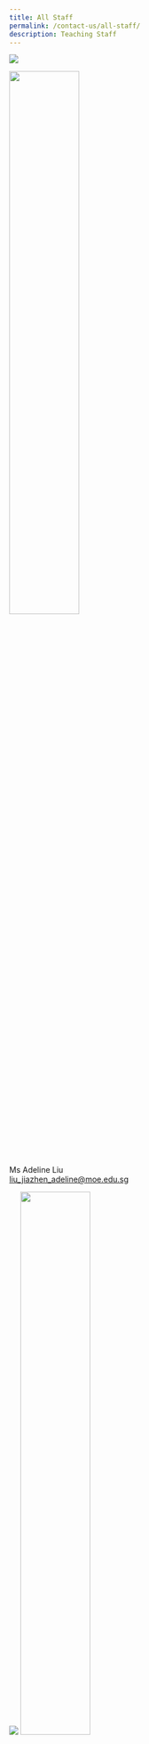 ```yaml
---
title: All Staff
permalink: /contact-us/all-staff/
description: Teaching Staff
---
```

![](/images/Ms%20Liu%20Jiazhen%20Adeline.jpg)

<img style="width:50%" src="000">

Ms Adeline Liu  
[liu\_jiazhen\_adeline@moe.edu.sg](mailto:liu_jiazhen_adeline@moe.edu.sg)


![](/images/Mr%20Aidil%20Bin%20Md%20Idris.jpeg)
<img style="width:50%" src="000">

Mr Aidil Bin Md Idris      
 [aidil\_md\_idris@moe.edu.sg](mailto:aidil_md_idris@moe.edu.sg)

![](/images/Alvin%20Tan.jpeg)
<img style="width:50%" src="000">

Mr Alvin Tan Jia Jie     
tan\_jia\_jie@moe.edu.sg

![](/images/Mdm%20Ang%20Choon%20Keow.jpeg)
<img style="width:50%" src="000">

Mdm Ang Choon Keow [ang\_choon\_keow@moe.edu.sg](mailto:ang_choon_keow@moe.edu.sg)


![](/images/CAOLEILEI.jpeg)
<img style="width:50%" src="000">

Ms Cao Lei Lei                                                                           [cao\_leilei@moe.edu.sg](mailto:cao_leilei@moe.edu.sg)

![](/images/mr%20chan%20bin%20chuan.jpeg)
<img style="width:50%" src="000">

Mr&nbsp;Chan Bin Chuan                          
[chan\_bin\_chuan@moe.edu.sg](mailto:chan_bin_chuan@moe.edu.sg)


![](/images/Ms%20Chan%20Lay%20Leng.jpeg)
<img style="width:50%" src="000">

Ms Chan Lay Leng, Chloe
[chan\lay\leng@moe.edu.sg](mailto:chanlayleng@moe.edu.sg)

![](/images/ms%20chan%20lai%20peng.jpeg)
<img style="width:50%" src="000">

Ms Chan Lai Peng  
[chan\_lai\_peng@moe.edu.sg](mailto:chan_lai_peng@moe.edu.sg)

![](/images/Mr%20Chan%20Siew%20Kwai.jpeg)
<img style="width:50%" src="000">

Mr Chan Siew Kwai            
[chan\_siew\_kwai@moe.edu.sg](mailto:chan_siew_kwai@moe.edu.sg)

![](/images/Mdm%20Chen%20Liping.jpeg)
<img style="width:50%" src="000">

Mdm Chen Liping  
[chen\_liping@moe.edu.sg](mailto:chen_liping@moe.edu.sg)

![](/images/Mrs%20Cheong%20Poh%20Suan.jpeg)
<img style="width:50%" src="000">

Mrs Cheong Poh Suan   
[soh\_poh\_suan@moe.edu.sg](mailto:soh_poh_suan@moe.edu.sg)

![](/images/Mr%20Chia%20Chun%20Keong.jpeg)
<img style="width:50%" src="000">

Mr Chia Chun Keong  
[chia\_chun\_keong@moe.edu.sg](mailto:chia_chun_keong@moe.edu.sg)

![](/images/Mr%20Chia%20Chun%20Kiat.jpeg)
<img style="width:50%" src="000">

Mr Chia Chun Kiat   
[chia\_chun\_kiat@moe.edu.sg](mailto:chia_chun_kiat@moe.edu.sg)

![](/images/Mr%20Chidambaram%20Saravanan.jpeg)
<img style="width:50%" src="000">

Mr Chidambaram Saravanan 
[chidambaram\_saravanan@moe.edu.sg](mailto:chidambaram_saravanan@moe.edu.sg)

![](/images/Mrs%20Chin%20Leong%20Hwai%20Ee%20Stella.jpeg)
<img style="width:50%" src="000">

Mrs Chin-Leong Hwai Ee, Stella 
[leong\_hwai\_ee\_stella@moe.edu.sg](mailto:leong_hwai_ee_stella@moe.edu.sg)

![](/images/mr%20chng%20chia%20yii.jpeg)
<img style="width:50%" src="000">

Mr&nbsp;Chng Chia Yi    
[chng\_chia\_yi@moe.edu.sg](mailto:chng_chia_yi@moe.edu.sg)


Mr Chua Keng Yeow  
[chua\_keng\_yeow@moe.edu.sg](mailto:chua_keng_yeow@moe.edu.sg)

![](/images/Mrs%20Chua%20Teng%20May%20Hwee%20Teresa.jpeg)
<img style="width:50%" src="000">

Mrs Chua-Teng May Hwee Teresa
[teng\_may\_hwee\_teresa@moe.edu.sg](mailto:teng_may_hwee_teresa@moe.edu.sg)

![](/images/ms%20sandy%20ee.jpeg)
<img style="width:50%" src="000">

Ms Ee Wen Lin, Sandy 
[ee\_wen\_lin\_sandy@moe.edu.sg](mailto:ee_wen_lin_sandy@moe.edu.sg)

![](/images/Ms%20Eng%20Chia%20Lee.jpeg)
<img style="width:50%" src="000">

Ms Eng Chia Lee    
[eng\_chia\_lee@moe.edu.sg](mailto:eng_chia_lee@moe.edu.sg)

![](/images/Ms%20Hamizah%20Begum%20Bte%20Md%20Hanif.jpeg)
<img style="width:50%" src="000">

Ms Hamizah Begum Bte Md Hanif 
[hamizah\_begum\_mohd\_hanif@moe.edu.sg](mailto:hamizah_begum_mohd_hanif@moe.edu.sg)

![](/images/Ms%20He%20Meiyu.jpeg)
<img style="width:50%" src="000">

Ms He Meiyu        
[he\_meiyu@moe.edu.sg](mailto:he_meiyu@moe.edu.sg)

![](/images/Ms%20Heng%20Hui%20Zhen.jpeg)
<img style="width:50%" src="000">

Ms Heng Hui Zhen    
[heng\_hui\_zhen@moe.edu.sg](mailto:heng_hui_zhen@moe.edu.sg)

![](/images/Ms%20Ho%20Xiu%20Hui,%20Tessa.jpg)
<img style="width:50%" src="000">

Ms Ho Xiu Hui Tessa   
[ho\_xiu\_hui\_tessa@moe.edu.sg](mailto:ho_xiu_hui_tessa@moe.edu.sg)

<img style="width:50%" src="/images/Mr%20Xiao%20Jing%20Joshua.jpg">

Mr Joshua Xiao Jing       
[xiao\_jing\_joshua@moe.edu.sg](mailto:xiao_jing_joshua@moe.edu.sg)

<img style="width:50%" src="/images/ms%20joyner%20tay%20kai%20ling.jpeg">

Ms&nbsp;Joyner Tay        
[tay\_kai\_ling\_joyner@moe.edu.sg](mailto:tay_kai_ling_joyner@moe.edu.sg)

<img style="width:50%" src="/images/Mr%20Kamal%20Bin%20Yacob.jpeg">

Mr Kamal Bin Yacob   
[kamal\_yacob@moe.edu.sg](mailto:kamal_yacob@moe.edu.sg)

Mrs Karine Nai  
nai_sok_khoon_karine@moe.edu.sg

<img style="width:50%" src="/images/Mr%20Ke%20Kaijie%20Justin.jpeg">

Mr Ke Kaijie, Justin   
[ke\_kaijie\_justin@moe.edu.sg](mailto:ke_kaijie_justin@moe.edu.sg)

<img style="width:50%" src="/images/Kishan%20School%20Website.jpeg">

Mr&nbsp;Kishan Kannan  
[kishan\_kannan@moe.edu.sg](mailto:kishan_kannan@moe.edu.sg)

<img style="width:50%" src="/images/Doreen.png">

Ms&nbsp;Lau&nbsp;Ying&nbsp;Ying Doreen
[lau\_ying\_ying\_doreen@moe.edu.sg](mailto:lau_ying_ying_doreen@moe.edu.sg)

<img style="width:50%" src="/images/miss%20rachel%20lee%20jueyi.jpeg">

Ms Lee Jueyi, Rachel    
[rachel\_lee\_jueyi@moe.edu.sg](mailto:rachel_lee_jueyi@moe.edu.sg)

<img style="width:50%" src="/images/Mrs%20Lehming%20Teo%20Shi%20Hui%20Rachel.jpeg">

Mrs Lehming-Teo Shi Hui, Rachel
[teo\_shi\_hui\_rachel@moe.edu.sg](mailto:teo_shi_hui_rachel@moe.edu.sg)

<img style="width:50%" src="/images/Ms%20Li%20Qianyi.jpeg">

Ms Li Qianyi
li_qianyi@moe.edu.sg

<img style="width:50%" src="/images/Ms%20Lim%20Keng%20Woon%20Madeline.jpeg">

Ms Lim Keng Woon, Madeline
lim_keng_woon_madeline@moe.edu.sg

<img style="width:50%" src="/images/Mr%20Jeremy.jpeg">

Mr Lim Liangcai, Jeremy
lim_liangcai_jeremy@moe.edu.sg
 
<img style="width:50%" src="/images/mrs%20ng%20lye%20sim.jpeg">

Mrs Lim Lye Sim  
ng_lye_sim@moe.edu.sg 
 
<img style="width:50%" src="/images/ms%20lim%20tze%20min%20joyce_1.jpeg">

Ms Lim Tze Min Joyce    
lim_tze_min@moe.edu.sg


<img style="width:50%" src="/images/Mrs%20Lim%20Quek%20Chwee%20Tiang%20Linda.jpeg">

Mrs Lim-Quek Chwee Tiang, Linda
quek_chwee_tiang_linda@moe.edu.sg
<img style="width:50%" src="/images/Ms%20Low%20Li%20Qing.jpg">

Ms Low Liqing    
low_liqing@moe.edu.sg

<img style="width:50%" src="/images/Mr%20Mohideeen%20Nizar.jpeg">

Mr Mohideen Nizar s/o Anwar
mohideen_nizar_anwar@moe.edu.sg
 
 <img style="width:50%" src="/images/Mdm%20Mursalina.jpeg">
 
Mdm Mursalina Bte Mohd Saim
mursalina_mohd_saim@moe.edu.sg

<img style="width:50%" src="/images/Mdm%20Natarajan%20Umarani%20(Teacher).jpg">

Ms Natarajan Umarani 
natarajan_umarani@moe.edu.sg

<img style="width:50%" src="/images/Mr%20Ng%20Loong%20Kin,%20Alvin.jpg">

Mr Ng Loong Kin, Alvin
ng_loong_kin_alvin@moe.edu.sg

<img style="width:50%" src="/images/Ms%20Nurul%20Farhanah%20Bte%20Ramlan.jpg">

Ms Nurul Farhanah Bte Ramlan
nurul_farhanah_binte_ramlan@moe.edu.sg

<img style="width:50%" src="/images/Mrs%20Peh%20Yeo%20Hwee%20Ching%20Magdelene.jpeg">

Mrs Peh-Yeo Hwee Ching Magdalene
yeo_hwee_ching_magdalene@moe.edu.sg

<img style="width:50%" src="/images/mr%20phua%20chwee%20ghua.jpeg">

Mr Phua Chwee Ghua
phua_chwee_ghua@moe.edu.sg 

<img style="width:50%" src="/images/Mdm%20Rajamanickam.jpeg">

Mdm Rajamanickam Renuka
rajamanickam_renuka@moe.edu.sg

<img style="width:50%" src="/images/Mdm%20Rashidah%20Kassim.jpeg">

Mdm Rashidah Kassim
rashidah_kassim@moe.edu.sg

<img style="width:50%" src="/images/Mr%20Mohamed%20Ressal.jpeg">

Mr Mohamed Ressal Mohamed Raffi
mohamed_ressal_mohamed_raffi@moe.edu.sg

<img style="width:50%" src="/images/Mdm%20Rosezalina.jpeg">

Mdm Rosezalina Bte Asmoin
rosezalina_asmoin@moe.edu.sg

<img style="width:50%" src="/images/Mr%20See%20Gim%20Hwee%20(1).jpg">

Mr See Gim Hwee
see_gim_hwee@moe.edu.sg 

<img style="width:50%" src="/images/Ms%20Sia%20Gee%20Han.jpeg">

Ms Sia Gee Han, Karen
karen_sia_gee_han@moe.edu.sg


Ms Sharon Tham Kum Chee
sharon_tham_kum_chee@moe.edu.sg

<img style="width:50%" src="/images/Mdm%20Sheetal%20Sonawane.jpeg">

Ms Sheetal Sonawane
sheetal_madhukar_sonawane@moe.edu.sg

<img style="width:50%" src="/images/Ms%20Sim%20Shin%20Jie.jpg">

Ms Sim Shin Jie    
sim_shin_jie@moe.edu.sg

<img style="width:50%" src="/images/ms%20siti%20nurwati%20dalduri.jpeg">

Ms Siti Nurwati Dalduri
siti_nurwati_dalduri@moe.edu.sg 

<img style="width:50%" src="/images/Ms%20Soon%20Si%20Lin%20Jocelyn%20(Teacher).png">

Ms Soon Si Lin Jocelyn
soon_si_lin_jocelyn@moe.edu.sg 

<img style="width:50%" src="/images/Ms%20Sophia%20Ng%20Jia%20Ming.jpg">

Ms Sophia Ng    
sophia_ng_jia_ming@moe.edu.sg

<img style="width:50%" src="/images/Ms%20Sumitha.jpeg">

Mdm Sumitha Kirsnan
sumitha_kirsnan@moe.edu.sg

<img style="width:50%" src="/images/Ms%20Syafiqah%20Binte%20Zaini.jpg">

Ms Syafiqah Binte Zaini
syafiqah_zaini@moe.edu.sg

<img style="width:50%" src="/images/Mr%20Tan%20Chor%20Seng.jpg">

Mr Tan Chor Seng
tan_chor_seng_a@moe.edu.sg

<img style="width:50%" src="/images/Ms%20Joycelyn.jpeg">

Ms Tan E-Fung, Joycelyn
tan_e_fung_joycelyn@moe.edu.sg

<img style="width:50%" src="/images/Mr%20Peter.jpeg">

Mr Tan Eng Hoe, Peter
peter_tan_eng_hoe@moe.edu.sg

<img style="width:50%" src="/images/Mr%20John.jpeg">

Mr Tan Hong Soong, John
tan_hong_soong@moe.edu.sg

<img style="width:50%" src="/images/mr%20tan%20jit%20jin.jpeg">

Mr Tan Jit Jin
tan_jit_jin@moe.edu.sg

<img style="width:50%" src="/images/ms%20tan%20kay%20shin.jpeg">

Mdm Tan Kay Shin 
tan_kay_shin@moe.edu.sg

<img style="width:50%" src="/images/Mr%20Tan%20Kiang%20Chye.jpeg">

Mr Tan Kiang Chye
tan_kiang_chye@moe.edu.sg

Mr Tan Liang Hooi

<img style="width:50%" src="/images/Mr%20Tan%20Liang%20Hooi.jpeg">

tan_liang_hooi@moe.edu.sg

<img style="width:50%" src="/images/kenneth.jpeg">

Mr Tan Ming Hon, Kenneth
tan_ming_hon@moe.edu.sg

<img style="width:50%" src="/images/mr%20tan%20teck%20soon.jpeg">

Mr Tan Teck Soon
tan_teck_soon@moe.edu.sg 

<img style="width:50%" src="/images/Mr%20Tan%20Ser%20Yong.jpeg">

Mr Tan Ser Yong, Philip
tan_ser_yong_philip@moe.edu.sg

<img style="width:50%" src="/images/Mrs%20Tan%20Wong%20Siew%20Har.jpeg">

Mrs Tan-Wong Siew Har, Winnie
wong_siew_har_winnie@moe.edu.sg

<img style="width:50%" src="/images/Timothy.jpeg">

Mr Tang Xu Yang Timothy
tang_xu_yang_timothy@moe.edu.sg

<img style="width:50%" src="/images/Mrs%20Tan%20Wen%20Yi.jpeg">

Mrs Tan Wen Yi
tan_wen_yi@moe.edu.sg

<img style="width:50%" src="/images/Mrs%20Teng%20Tay%20Soo%20Chin.jpeg">

Mrs Teng-Tay Soo Chin, Emmeline
tay_soo_chin_emmeline@moe.edu.sg

<img style="width:50%" src="/images/Ms%20Teo%20Li%20Yin.jpeg">

Ms Teo Li Yin
teo_li_yin@moe.edu.sg


Mr Teo Chai Yaw
teo_chai_yaw@moe.edu.sg

<img style="width:50%" src="/images/Ms%20Teo%20Wei%20Na.jpeg">

Ms Teo Wei Na
teo_wei_na@moe.edu.sg

<img style="width:50%" src="/images/mr%20thomas%20law%20choon%20ting.jpeg">

Mr Thomas Law
law_choon_ting_thomas@moe.edu.sg 

<img style="width:50%" src="/images/Valane%20Passport%20Photo%202.jpeg">

Ms Tnee Li Ling, Valane
tnee_li_ling_valane@moe.edu.sg

Ms Tracy Tey
tracy_tey_pin_pin@moe.edu.sg

<img style="width:50%" src="/images/Ms%20Wee%20Ni%20Swen.jpg">

Ms Wee Ni Swen
wee_ni_swen@moe.edu.sg

<img style="width:50%" src="/images/Ms%20Wee%20Yee%20Ing.jpg">

Ms Wee Yee Ing
wee_yee_ing@moe.edu.sg

<img style="width:50%" src="/images/Mrs%20Wee%20Loh%20Wee%20Sin.jpeg">

Mrs Wee-Loh Wee Sin
loh_wee_sin@moe.edu.sg

<img style="width:50%" src="/images/Ms%20Woong%20Choy%20Wan.jpeg">

Ms Woong Choy Wan
woong_choy_wan@moe.edu.sg

<img style="width:50%" src="/images/Mr%20Andy.jpeg">

Mr Yap Jin Hua, Andy
yap_jin_hua_andy@moe.edu.sg

<img style="width:50%" src="/images/Mr%20Yong%20Teck%20Sin.jpg">

Mr Yong Teck Sin
yong_teck_sin@moe.edu.sg

<img style="width:50%" src="/images/Mrs%20Yuen%20Lay%20Eng.jpeg">

Mrs Yuen Lay Eng
ang_lay_eng@moe.edu.sg 
 
<img style="width:50%" src="/images/Mr%20Zulhilmi%20Bin%20Zulkiflee.jpeg">

Mr Zulhilmi Bin Zulkiflee
zulkiflee_zulhilmi@moe.edu.sg